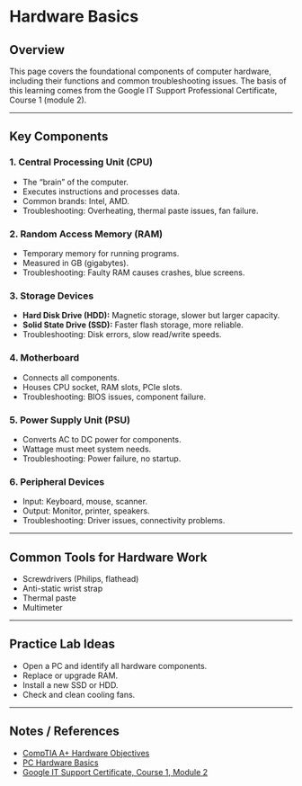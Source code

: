# Hardware Basics

## Overview
This page covers the foundational components of computer hardware, including their functions and common troubleshooting issues. The basis of this learning comes from the Google IT Support Professional Certificate, Course 1 (module 2).

---

## Key Components

### 1. Central Processing Unit (CPU)
- The “brain” of the computer.
- Executes instructions and processes data.
- Common brands: Intel, AMD.
- Troubleshooting: Overheating, thermal paste issues, fan failure.

### 2. Random Access Memory (RAM)
- Temporary memory for running programs.
- Measured in GB (gigabytes).
- Troubleshooting: Faulty RAM causes crashes, blue screens.

### 3. Storage Devices
- **Hard Disk Drive (HDD):** Magnetic storage, slower but larger capacity.
- **Solid State Drive (SSD):** Faster flash storage, more reliable.
- Troubleshooting: Disk errors, slow read/write speeds.

### 4. Motherboard
- Connects all components.
- Houses CPU socket, RAM slots, PCIe slots.
- Troubleshooting: BIOS issues, component failure.

### 5. Power Supply Unit (PSU)
- Converts AC to DC power for components.
- Wattage must meet system needs.
- Troubleshooting: Power failure, no startup.

### 6. Peripheral Devices
- Input: Keyboard, mouse, scanner.
- Output: Monitor, printer, speakers.
- Troubleshooting: Driver issues, connectivity problems.

---

## Common Tools for Hardware Work
- Screwdrivers (Philips, flathead)
- Anti-static wrist strap
- Thermal paste
- Multimeter

---

## Practice Lab Ideas
- Open a PC and identify all hardware components.
- Replace or upgrade RAM.
- Install a new SSD or HDD.
- Check and clean cooling fans.

---

## Notes / References
- [CompTIA A+ Hardware Objectives](https://www.comptia.org/certifications/a)
- [PC Hardware Basics](https://www.crucial.com/articles/about-memory/what-is-ram)
- [Google IT Support Certificate, Course 1, Module 2](https://www.coursera.org/professional-certificates/google-it-support)
